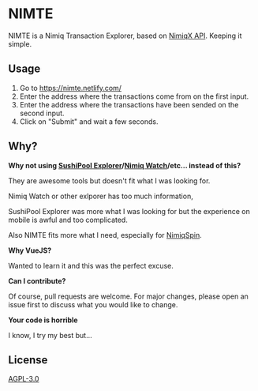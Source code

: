 # NIMTE

NIMTE is a Nimiq Transaction Explorer, based on [NimiqX API](https://api.nimiqx.com/docs/about). Keeping it simple.

## Usage

1. Go to https://nimte.netlify.com/
2. Enter the address where the transactions come from on the first input.
3. Enter the address where the transactions have been sended on the second input.
4. Click on "Submit" and wait a few seconds.

## Why?

**Why not using [SushiPool Explorer](https://explorer.sushipool.com/)/[Nimiq Watch](https://nimiq.watch/)/etc... instead of this?**

They are awesome tools but doesn't fit what I was looking for. 

Nimiq Watch or other exlporer has too much information,

SushiPool Explorer was more what I was looking for but the experience on mobile is awful and too complicated.

Also NIMTE fits more what I need, especially for [NimiqSpin](https://nimiqspin.com/).


**Why VueJS?**

Wanted to learn it and this was the perfect excuse.


**Can I contribute?**

Of course, pull requests are welcome. For major changes, please open an issue first to discuss what you would like to change.


**Your code is horrible**

I know, I try my best but...

## License
[AGPL-3.0](https://choosealicense.com/licenses/agpl-3.0/)
